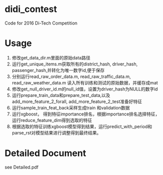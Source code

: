 # didi_contest
Code for 2016 Di-Tech Competition


# Usage
1. 修改get_data_dir.m里面的原始data路径
2. 运行get_unique_items.m获取所有的district_hash, driver_hash, passenger_hash,并转化为唯一数字id,便于保存
3. 分别运行read_raw_order_data.m, read_raw_traffic_data.m, read_raw_weather_data.m 读入所有训练和测试的原始数据，并缓存成mat
4. 修改get_null_driver_id.m的null_id值，设置为driver_hash为NULL的数字id
5. 运行prepare_train_data和prepare_test_data,以及add_more_feature_2_forall, add_more_feature_2_test准备好特征
6. 运行sample_train_feat_back采样生成train 和validation数据
7. 运行xgboost， 得到特征importance排名，根据importance排名选择特征，运行reduce_feature_dim得到选取的特征
8. 根据选取的特征训练xgboost模型得到结果，运行predict_with_period和parse_rst对模型结果进行调整得到最终结果。

# Detailed Document
see Detailed.pdf